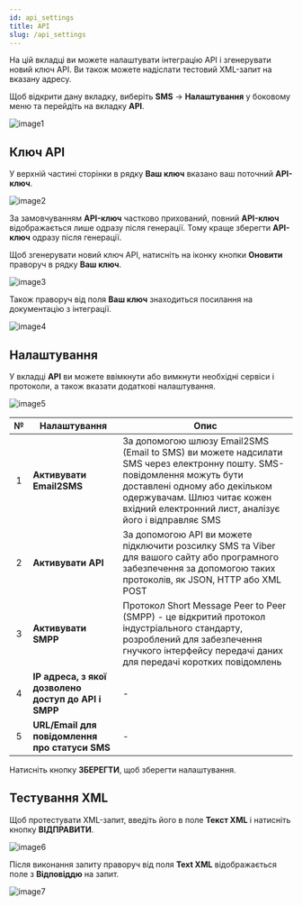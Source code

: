 ```yaml
---
id: api_settings
title: API
slug: /api_settings
---
```


На цій вкладці ви можете налаштувати інтеграцію API і згенерувати новий ключ API. Ви також можете надіслати тестовий XML-запит на вказану адресу.

Щоб відкрити дану вкладку, виберіть **SMS** → **Налаштування** у боковому меню та перейдіть на вкладку **API**.

![image1](/img/uk/sms_settings_api/image1.png)

## Ключ API

У верхній частині сторінки в рядку **Ваш ключ** вказано ваш поточний **API-ключ**.

![image2](/img/uk/sms_settings_api/image2.png)

За замовчуванням **API-ключ** частково прихований, повний **API-ключ** відображається лише одразу після генерації. Тому краще зберегти **API-ключ** одразу після генерації.

Щоб згенерувати новий ключ API, натисніть на іконку кнопки **Оновити** праворуч в рядку **Ваш ключ**.

![image3](/img/uk/sms_settings_api/image3.png)

Також праворуч від поля **Ваш ключ** знаходиться посилання на документацію з інтеграції.

![image4](/img/uk/sms_settings_api/image4.png)

## Налаштування

У вкладці **API** ви можете ввімкнути або вимкнути необхідні сервіси і протоколи, а також вказати додаткові налаштування.

![image5](/img/uk/sms_settings_api/image5.png)

|  №  | Налаштування | Опис |
| :-: | ------------ | ---- |
| 1 | **Активувати Email2SMS** | За допомогою шлюзу Email2SMS (Email to SMS) ви можете надсилати SMS через електронну пошту. SMS-повідомлення можуть бути доставлені одному або декільком одержувачам. Шлюз читає кожен вхідний електронний лист, аналізує його і відправляє SMS |
| 2 | **Активувати API** | За допомогою API ви можете підключити розсилку SMS та Viber для вашого сайту або програмного забезпечення за допомогою таких протоколів, як JSON, HTTP або XML POST |
| 3 | **Активувати SMPP** | Протокол Short Message Peer to Peer (SMPP) - це відкритий протокол індустріального стандарту, розроблений для забезпечення гнучкого інтерфейсу передачі даних для передачі коротких повідомлень |
| 4 | **IP адреса, з якої дозволено доступ до API і SMPP** | - |
| 5 | **URL/Email для повідомлення про статуси SMS** | - |

Натисніть кнопку **ЗБЕРЕГТИ**, щоб зберегти налаштування.

## Тестування XML

Щоб протестувати XML-запит, введіть його в поле **Текст XML** і натисніть кнопку **ВІДПРАВИТИ**.

![image6](/img/uk/sms_settings_api/image6.png)

Після виконання запиту праворуч від поля **Text XML** відображається поле з **Відповіддю** на запит.

![image7](/img/uk/sms_settings_api/image7.png)
